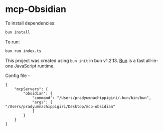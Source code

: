 # mcp-Obsidian

To install dependencies:

```bash
bun install
```

To run:

```bash
bun run index.ts
```

This project was created using `bun init` in bun v1.2.13. [Bun](https://bun.sh) is a fast all-in-one JavaScript runtime.

Config file - 
```
{
    "mcpServers": {
        "obsidian": {
            "command": "/Users/pradyumnachippigiri/.bun/bin/bun",
            "args": [
"/Users/pradyumnachippigiri/Desktop/mcp-obsidian"
            ]
        }
    }
}
```
